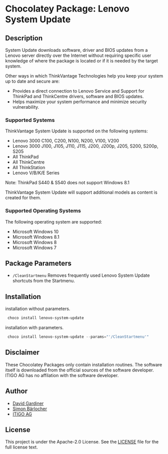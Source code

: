 # Chocolatey Package: Lenovo System Update

## Description

System Update downloads software, driver and BIOS updates from a Lenovo server directly over the Internet without requiring specific user knowledge of where the package is located or if it is needed by the target system.

Other ways in which ThinkVantage Technologies help you keep your system up to date and secure are:

* Provides a direct connection to Lenovo Service and Support for ThinkPad and ThinkCentre drivers, software and BIOS updates.
* Helps maximize your system performance and minimize security vulnerability.

### Supported Systems

ThinkVantage System Update is supported on the following systems:

* Lenovo 3000 C100, C200, N100, N200, V100, V200
* Lenovo 3000 J100, J105, J110, J115, J200, J200p, J205, S200, S200p, S205
* All ThinkPad
* All ThinkCentre
* All ThinkStation
* Lenovo V/B/K/E Series

Note: ThinkPad S440 &amp; S540 does not support Windows 8.1

ThinkVantage System Update will support additional models as content is created for them.

### Supported Operating Systems

The following operating system are supported:

* Microsoft Windows 10
* Microsoft Windows 8.1
* Microsoft Windows 8
* Microsoft Windows 7

## Package Parameters

* `/CleanStartmenu` Removes frequently used Lenovo System Update shortcuts from the Startmenu.

## Installation

installation without parameters.

```ps1
 choco install lenovo-system-update
```

installation with parameters.

```ps1
 choco install lenovo-system-update --params="'/CleanStartmenu'"
```

## Disclaimer

These Chocolatey Packages only contain installation routines. The software itself is downloaded from the official sources of the software developer. ITIGO AG has no affilation with the software developer.

## Author

* [David Gardiner](https://david.gardiner.net.au)
* [Simon Bärlocher](https://sbaerlocher.ch)
* [ITIGO AG](https://www.itigo.ch)

## License

This project is under the Apache-2.0 License. See the [LICENSE](LICENSE) file for the full license text.
